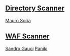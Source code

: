 ## [Directory Scanner](https://github.com/maurosoria/dirsearch)
[Mauro Soria](https://twitter.com/_maurosori)
## [WAF Scanner](https://github.com/EnableSecurity/wafw00f)
[Sandro Gauci](https://twitter.com/sandrogauci)
[Paniki](https://twitter.com/0xinfection)

